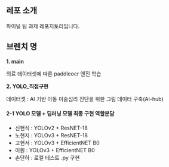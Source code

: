 ## 레포 소개
파이널 팀 과제 레포지토리입니다.

## 브렌치 명
**1. main**
   
   의료 데이터셋에 따른 paddleocr 엔진 학습

**2. YOLO_직접구현**

   데이터셋 : AI 기반 아동 미술심리 진단을 위한 그림 데이터 구축(AI-hub)

#### 2-1 YOLO 모델 + 딥러닝 모델 최종 구현 역할분담
  - 신현식 : YOLOv2 + ResNET-18
  - 노현지 : YOLOv3 + ResNET-18
  - 고현서 : YOLOv3 + EfficientNET B0
  - 이훤 : YOLOv3 + EfficientNET B0
  - 손단하 : 로컬 테스트 .py 구현
